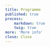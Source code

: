 ```yaml
---
title: Programme
published: true
process:
    markdown: true
    twig: true
more: 'More info'
close: Close
---
```


